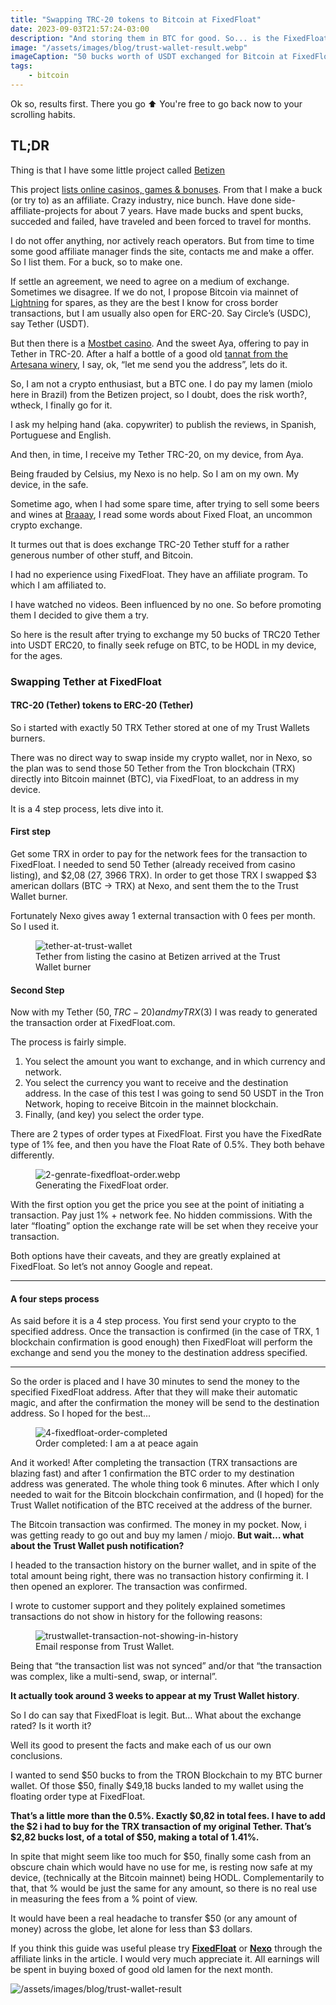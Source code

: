 ```yaml
---
title: "Swapping TRC-20 tokens to Bitcoin at FixedFloat"
date: 2023-09-03T21:57:24-03:00
description: "And storing them in BTC for good. So... is the FixedFloat Exchange legit and are their exchange rates good?"
image: "/assets/images/blog/trust-wallet-result.webp"
imageCaption: "50 bucks worth of USDT exchanged for Bitcoin at FixedFloat"
tags: 
    - bitcoin
---
```


Ok so, results first. There you go ⬆️ You're free to go back now to your scrolling habits.

## TL;DR

Thing is that I have some little project called [Betizen](/work/betizen/)
    
This project [lists online casinos, games & bonuses](https://betizen.org). From that I make a buck (or try to) as an affiliate. Crazy industry, nice bunch. Have done side-affiliate-projects for about 7 years. Have made bucks and spent bucks, succeded and failed, have traveled and been forced to travel for months.

I do not offer anything, nor actively reach operators. But from time to time some good affiliate manager finds the site, contacts me and make a offer. So I list them. For a buck, so to make one.
    
If settle an agreement, we need to agree on a medium of exchange. Sometimes we disagree. If we do not, I propose Bitcoin via mainnet of [Lightning](/blog/bitcoin-and-the-lightning-network/) for spares, as they are the best I know for cross border transactions, but I am usually also open for ERC-20. Say Circle’s (USDC), say Tether (USDT).

But then there is a [Mostbet casino](https://www.betizen.org/en/online-casino/mostbet/). And the sweet Aya, offering to pay in Tether in TRC-20. After a half a bottle of a good old [tannat from the Artesana winery](https://braaay.com/produto/vinho-tannat-reserva-artesana-uruguai/), I say, ok, “let me send you the address”, lets do it.

So, I am not a crypto enthusiast, but a BTC one. I do pay my lamen (miolo here in Brazil) from the Betizen project, so I doubt, does the risk worth?, wtheck, I finally go for it.

I ask my helping hand (aka. copywriter) to publish the reviews, in Spanish, Portuguese and English.

And then, in time, I receive my Tether TRC-20, on my device, from Aya.

Being frauded by Celsius, my  Nexo is no help. So I am on my own. My device, in the safe.

Sometime ago, when I had some spare time, after trying to sell some beers and wines at [Braaay](http://braaay.com/), I read some words about Fixed Float, an uncommon crypto exchange.

It turmes out that is does exchange TRC-20 Tether stuff for a rather generous number of other stuff, and Bitcoin.

I had no experience using FixedFloat. They have an affiliate program. To which I am affiliated to.

I have watched no videos. Been influenced by no one. So before promoting them I decided to give them a try.

So here is the result after trying to exchange my 50 bucks of TRC20 Tether into USDT ERC20, to finally seek refuge on BTC, to be HODL in my device, for the ages.

### Swapping Tether at FixedFloat
#### TRC-20 (Tether) tokens to ERC-20 (Tether)

So i started with exactly 50 TRX Tether stored at one of my Trust Wallets burners.

There was no direct way to swap inside my crypto wallet, nor in Nexo, so the plan was to send those 50 Tether from the Tron blockchain (TRX) directly into Bitcoin mainnet (BTC), via FixedFloat, to an address in my device.

It is a 4 step process, lets dive into it.

#### First step

Get some TRX in order to pay for the network fees for the transaction to FixedFloat. I needed to send 50 Tether (already received from casino listing), and $2,08 (27, 3966 TRX).
In order to get those TRX I swapped $3 american dollars (BTC -> TRX) at Nexo, and sent them the to the Trust Wallet burner.

Fortunately Nexo gives away 1 external transaction with 0 fees per month. So I used it.

<figure>
    <img alt="tether-at-trust-wallet" src="/assets/images/blog/1-trc-20-tether-at-trust-wallet-2.webp" class="mt-1 img-rounded img-center" />
     <figcaption class="text-center">Tether from listing the casino at Betizen arrived at the Trust Wallet burner</figcaption> 
</figure>

#### Second Step

Now with my Tether ($50, TRC-20) and my TRX ($3) I was ready to generated the transaction order at FixedFloat.com.

The process is fairly simple.

1. You select the amount you want to exchange, and in which currency and network.
2. You select the currency you want to receive and the destination address. In the case of this test I was going to send 50 USDT in the Tron Network, hoping to receive Bitcoin in the mainnet blockchain.
3. Finally, (and key) you select the order type.

There are 2 types of order types at FixedFloat.
First you have the FixedRate type of 1% fee, and then you have the Float Rate of 0.5%.
They both behave differently.

<figure>
    <img alt="2-genrate-fixedfloat-order.webp" src="/assets/images/blog/2-genrate-fixedfloat-order.webp" class="mt-1 img-rounded img-center" />
     <figcaption class="text-center">Generating the FixedFloat order.</figcaption> 
</figure>

With the first option you get the price you see at the point of initiating a transaction. Pay just 1% + network fee. No hidden commissions. With the later “floating” option the exchange rate will be set when they receive your transaction.

Both options have their caveats, and they are greatly explained at FixedFloat. So let’s not annoy Google and repeat.

---

#### A four steps process

As said before it is a 4 step process. You first send your crypto to the specified address. Once the transaction is confirmed (in the case of TRX, 1 blockchain confirmation is good enough) then FixedFloat will perform the exchange and send you the money to the destination address specified.

---

So the order is placed and I have 30 minutes to send the money to the specified FixedFloat address. After that they will make their automatic magic, and after the confirmation the money will be send to the destination address. So I hoped for the best...

<figure>
    <img alt="4-fixedfloat-order-completed" src="/assets/images/blog/4-fixedfloat-order-completed.webp" class="mt-1 img-rounded img-center" />
     <figcaption class="text-center">Order completed: I am a at peace again</figcaption> 
</figure>

And it worked! After completing the transaction (TRX transactions are blazing fast) and after 1 confirmation the BTC order to my destination address was generated. The whole thing took 6 minutes. After which I only needed to wait for the Bitcoin blockchain confirmation, and (I hoped) for the Trust Wallet notification of the BTC received at the address of the burner.

The Bitcoin transaction was confirmed. The money in my pocket. Now, i was getting ready to go out and buy my lamen / miojo. **But wait… what about the Trust Wallet push notification?**

I headed to the transaction history on the burner wallet, and in spite of the total amount being right, there was no transaction history confirming it. I then opened an explorer. The transaction was confirmed.

I wrote to customer support and they politely explained sometimes transactions do not show in history for the following reasons:

<figure>
    <img alt="trustwallet-transaction-not-showing-in-history" src="/assets/images/blog/trustwallet-transaction-not-showing-in-history.webp" class="mt-1 img-rounded img-center" />
     <figcaption class="text-center">Email response from Trust Wallet.</figcaption> 
</figure>

Being that “the transaction list was not synced” and/or that “the transaction was complex, like a multi-send, swap, or internal”.

**It actually took around 3 weeks to appear at my Trust Wallet history**.

So I do can say that FixedFloat is legit. But… What about the exchange rated? Is it worth it?

Well its good to present the facts and make each of us our own conclusions.

I wanted to send $50 bucks to from the TRON Blockchain to my BTC burner wallet.
Of those $50, finally $49,18 bucks landed to my wallet using the floating order type at FixedFloat.

**That’s a little more than the 0.5%. Exactly $0,82 in total fees. I have to add the $2 i had to buy for the TRX transaction of my original Tether. That’s $2,82 bucks lost, of a total of $50, making a total of 1.41%.**

In spite that might seem like too much for $50, finally some cash from an obscure chain which would have no use for me, is resting now safe at my device, (technically at the Bitcoin mainnet) being HODL. Complementarily to that, that % would be just the same for any amount, so there is no real use in measuring the fees from a % point of view.

It would have been a real headache to transfer $50 (or any amount of money) across the globe, let alone for less than $3 dollars.

If you think this guide was useful please try **[FixedFloat](https://bit.ly/3EmjqIS)** or **[Nexo](https://bit.ly/44H7KeC)** through the affiliate links in the article. I would very much appreciate it. All earnings will be spent in buying boxed of good old lamen for the next month.

<img alt="/assets/images/blog/trust-wallet-result" src="/assets/images/blog/trust-wallet-result.webp" class="mt-1 img-rounded img-center" />